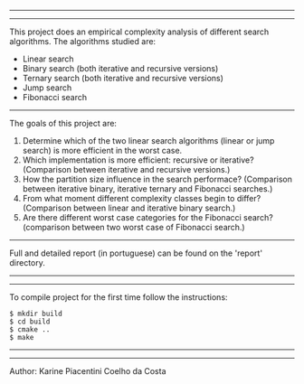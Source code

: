 --------------------------------------------------
--------------------------------------------------

This project does an empirical complexity analysis of different search algorithms. The algorithms studied are:
* Linear search
* Binary search (both iterative and recursive versions)
* Ternary search (both iterative and recursive versions)     
* Jump search
* Fibonacci search

--------------------------------------------------

The goals of this project are:
1. Determine which of the two linear search algorithms (linear or jump search) is more efficient in the worst case.
2. Which implementation is more efficient: recursive or iterative? (Comparison between iterative and recursive versions.)
3. How the partition size influence in the search performace? (Comparison between iterative binary, iterative ternary and Fibonacci searches.)
4. From what moment different complexity classes begin to differ? (Comparison between linear and iterative binary search.)
5. Are there different worst case categories for the Fibonacci search? (comparison between two worst case of Fibonacci search.)    
    
--------------------------------------------------
Full and detailed report (in portuguese) can be found on the 'report' directory. 

--------------------------------------------------
--------------------------------------------------
To compile project for the first time follow the instructions:

    $ mkdir build
    $ cd build
    $ cmake ..
    $ make

--------------------------------------------------
--------------------------------------------------

Author: Karine Piacentini Coelho da Costa
